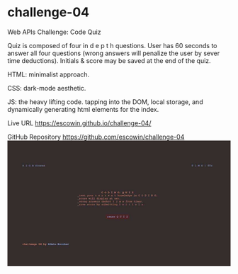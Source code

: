 # challenge-04
Web APIs Challenge: Code Quiz

Quiz is composed of four in d e p t h questions. User has 60 seconds to answer all four questions (wrong answers will  penalize the user by sever time deductions). Initials & score may be saved at the end of the quiz.

HTML: minimalist approach.

CSS: dark-mode aesthetic.

JS: the heavy lifting code. tapping into the DOM, local storage, and dynamically generating html elements for the index.

Live URL
https://escowin.github.io/challenge-04/

GitHub Repository
https://github.com/escowin/challenge-04
![coding quiz screenshot](assets/images/screenshot.jpg)